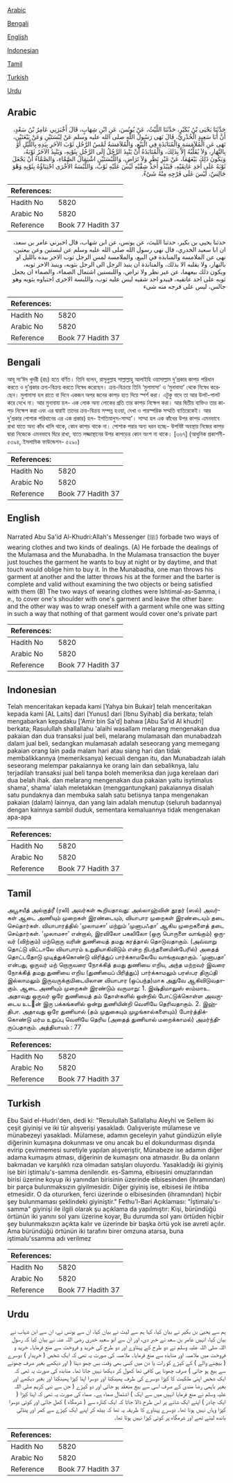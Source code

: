 [Arabic](#arabic)

[Bengali](#bengali)

[English](#english)

[Indonesian](#indonesian)

[Tamil](#tamil)

[Turkish](#turkish)

[Urdu](#urdu)

## Arabic


<div dir="rtl" lang="ar" style={{fontSize:'larger',backgroundColor:'#f8f9fa',padding:20}}>
حَدَّثَنَا يَحْيَى بْنُ بُكَيْرٍ، حَدَّثَنَا اللَّيْثُ، عَنْ يُونُسَ، عَنِ ابْنِ شِهَابٍ، قَالَ أَخْبَرَنِي عَامِرُ بْنُ سَعْدٍ، أَنَّ أَبَا سَعِيدٍ الْخُدْرِيَّ، قَالَ نَهَى رَسُولُ اللَّهِ صلى الله عليه وسلم عَنْ لِبْسَتَيْنِ وَعَنْ بَيْعَتَيْنِ، نَهَى عَنِ الْمُلاَمَسَةِ وَالْمُنَابَذَةِ فِي الْبَيْعِ، وَالْمُلاَمَسَةُ لَمْسُ الرَّجُلِ ثَوْبَ الآخَرِ بِيَدِهِ بِاللَّيْلِ أَوْ بِالنَّهَارِ، وَلاَ يُقَلِّبُهُ إِلاَّ بِذَلِكَ، وَالْمُنَابَذَةُ أَنْ يَنْبِذَ الرَّجُلُ إِلَى الرَّجُلِ بِثَوْبِهِ، وَيَنْبِذَ الآخَرُ ثَوْبَهُ، وَيَكُونَ ذَلِكَ بَيْعَهُمَا، عَنْ غَيْرِ نَظَرٍ وَلاَ تَرَاضٍ، وَاللِّبْسَتَيْنِ اشْتِمَالُ الصَّمَّاءِ، وَالصَّمَّاءُ أَنْ يَجْعَلَ ثَوْبَهُ عَلَى أَحَدِ عَاتِقَيْهِ، فَيَبْدُو أَحَدُ شِقَّيْهِ لَيْسَ عَلَيْهِ ثَوْبٌ، وَاللِّبْسَةُ الأُخْرَى احْتِبَاؤُهُ بِثَوْبِهِ وَهْوَ جَالِسٌ، لَيْسَ عَلَى فَرْجِهِ مِنْهُ شَىْءٌ‏.‏
</div>
<div style={{backgroundColor:'#f8f9fa',padding:20, marginBottom: 10}}><table> <thead> <tr> <th>References:</th> <th></th> </tr> </thead> <tbody><tr><td>Hadith No</td><td>5820</td></tr><tr><td>Arabic No</td><td>5820</td></tr><tr><td>Reference</td><td>Book 77 Hadith 37</td></tr></tbody></table></div>


<div dir="rtl" lang="ar" style={{fontSize:'larger',backgroundColor:'#f8f9fa',padding:20}}>
حدثنا يحيى بن بكير، حدثنا الليث، عن يونس، عن ابن شهاب، قال اخبرني عامر بن سعد، ان ابا سعيد الخدري، قال نهى رسول الله صلى الله عليه وسلم عن لبستين وعن بيعتين، نهى عن الملامسة والمنابذة في البيع، والملامسة لمس الرجل ثوب الاخر بيده بالليل او بالنهار، ولا يقلبه الا بذلك، والمنابذة ان ينبذ الرجل الى الرجل بثوبه، وينبذ الاخر ثوبه، ويكون ذلك بيعهما، عن غير نظر ولا تراض، واللبستين اشتمال الصماء، والصماء ان يجعل ثوبه على احد عاتقيه، فيبدو احد شقيه ليس عليه ثوب، واللبسة الاخرى احتباوه بثوبه وهو جالس، ليس على فرجه منه شىء
</div>
<div style={{backgroundColor:'#f8f9fa',padding:20, marginBottom: 10}}><table> <thead> <tr> <th>References:</th> <th></th> </tr> </thead> <tbody><tr><td>Hadith No</td><td>5820</td></tr><tr><td>Arabic No</td><td>5820</td></tr><tr><td>Reference</td><td>Book 77 Hadith 37</td></tr></tbody></table></div>

## Bengali


<div dir="ltr" lang="bn" style={{fontSize:'larger',backgroundColor:'#f8f9fa',padding:20}}>
আবূ সা‘ঈদ খুদরী (রাঃ) হতে বর্ণিত। তিনি বলেন, রাসূলুল্লাহ সাল্লাল্লাহু আলাইহি ওয়াসাল্লাম দু’প্রকার কাপড় পরিধান করতে ও দু’প্রকার ক্রয়-বিক্রয় করতে নিষেধ করেছেন। ক্রয়-বিক্রয়ে তিনি ‘মুলামাসা’ ও ‘মুনাবাযা’ থেকে নিষেধ করেছেন। মুলামাসা হল রাতে বা দিনে একজন অপর জনের কাপড় হাত দিয়ে স্পর্শ করা। এটুকু বাদে তা আর উলট-পালট করে দেখে না। আর মুনাবাযা হল- এক লোক অন্য লোকের প্রতি তার কাপড় নিক্ষেপ করা। আর দ্বিতীয় ব্যক্তিও তার কাপড় নিক্ষেপ করা এবং এর দ্বারাই তাদের ক্রয়-বিক্রয় সম্পন্ন হওয়া, দেখা ও পারস্পরিক সম্মতি ব্যতিরেকেই। আর দু’প্রকার পোশাক পরিধানের এর এক প্রকার) হল- ইশতিমালুস-সাম্মা’। সাম্মা হল এক কাঁধের উপর কাপড় এমনভাবে রাখা যাতে অন্য কাঁধ খালি থাকে, কোন কাপড় থাকে না। পোশাক পরার অন্য ধরন হচ্ছে- উপবিষ্ট অবস্থায় নিজের কাপড় দ্বারা নিজেকে এমনভাবে ঘিরে রাখা, যাতে লজ্জাস্থানের উপর কাপড়ের কোন অংশ না থাকে। [৩৬৭] (আধুনিক প্রকাশনী- ৫৩৯৪, ইসলামিক ফাউন্ডেশন- ৫২৯০)
</div>
<div style={{backgroundColor:'#f8f9fa',padding:20, marginBottom: 10}}><table> <thead> <tr> <th>References:</th> <th></th> </tr> </thead> <tbody><tr><td>Hadith No</td><td>5820</td></tr><tr><td>Arabic No</td><td>5820</td></tr><tr><td>Reference</td><td>Book 77 Hadith 37</td></tr></tbody></table></div>

## English


<div dir="ltr" lang="en" style={{fontSize:'larger',backgroundColor:'#f8f9fa',padding:20}}>
Narrated Abu Sa'id Al-Khudri:Allah's Messenger (ﷺ) forbade two ways of wearing clothes and two kinds of dealings. (A) He forbade the dealings of the Mulamasa and the Munabadha. In the Mulamasa transaction the buyer just touches the garment he wants to buy at night or by daytime, and that touch would oblige him to buy it. In the Munabadha, one man throws his garment at another and the latter throws his at the former and the barter is complete and valid without examining the two objects or being satisfied with them (B) The two ways of wearing clothes were Ishtimal-as-Samma, i e., to cover one's shoulder with one's garment and leave the other bare: and the other way was to wrap oneself with a garment while one was sitting in such a way that nothing of that garment would cover one's private part
</div>
<div style={{backgroundColor:'#f8f9fa',padding:20, marginBottom: 10}}><table> <thead> <tr> <th>References:</th> <th></th> </tr> </thead> <tbody><tr><td>Hadith No</td><td>5820</td></tr><tr><td>Arabic No</td><td>5820</td></tr><tr><td>Reference</td><td>Book 77 Hadith 37</td></tr></tbody></table></div>

## Indonesian


<div dir="ltr" lang="id" style={{fontSize:'larger',backgroundColor:'#f8f9fa',padding:20}}>
Telah menceritakan kepada kami [Yahya bin Bukair] telah menceritakan kepada kami [AL Laits] dari [Yunus] dari [Ibnu Syihab] dia berkata; telah mengabarkan kepadaku ['Amir bin Sa'd] bahwa [Abu Sa'id Al khudri] berkata; Rasulullah shallallahu 'alaihi wasallam melarang mengenakan dua pakaian dan dua transaksi jual beli, melarang mulamasah dan munabadzah dalam jual beli, sedangkan mulamasah adalah seseorang yang memegang pakaian orang lain pada malam hari atau siang hari dan tidak membalikkannya (memeriksanya) kecuali dengan itu, dan Munabadzah ialah seseorang melempar pakaiannya ke orang lain dan sebaliknya, lalu terjadilah transaksi jual beli tanpa boleh memeriksa dan juga kerelaan dari dua belah ihak. dan melarang mengenakan dua pakaian yaitu isytimalus shama', shama' ialah meletakkan (menggantungkan) pakaiannya disalah satu pundaknya dan membuka salah satu betisnya tanpa mengenakan pakaian (dalam) lainnya, dan yang lain adalah menutup (seluruh badannya) dengan kainnya sambil duduk, sementara kemaluannya tidak mengenakan apa-apa
</div>
<div style={{backgroundColor:'#f8f9fa',padding:20, marginBottom: 10}}><table> <thead> <tr> <th>References:</th> <th></th> </tr> </thead> <tbody><tr><td>Hadith No</td><td>5820</td></tr><tr><td>Arabic No</td><td>5820</td></tr><tr><td>Reference</td><td>Book 77 Hadith 37</td></tr></tbody></table></div>

## Tamil


<div dir="ltr" lang="ta" style={{fontSize:'larger',backgroundColor:'#f8f9fa',padding:20}}>
அபூசயீத் அல்குத்ரீ (ரலி) அவர்கள் கூறியதாவது: அல்லாஹ்வின் தூதர் (ஸல்) அவர்கள் ஆடை அணியும் முறைகள் இரண்டையும், வியாபார முறைகள் இரண்டையும் தடை செய்தார்கள். வியாபாரத்தில் ‘முலாமசா’ மற்றும் ‘முனாபஃதா’ ஆகிய முறைகளைத் தடை செய்தார்கள். ‘முலாமசா’ என்றால், இரவிலோ பகலிலோ (ஒரு பொருளை வாங்கும்) ஒருவர் (விற்கும்) மற்றொரு வரின் துணியைத் தமது கரத்தால் தொடுவதாகும். (அவ்வாறு தொட்டு விட்டாலே வியாபாரம் உறுதியாகிவிடும் என்ற நிபந்தனையின்பேரில்) அதைத் தொட்டதோடு முடித்துக்கொண்டு விரித்துப் பார்க்காமலேயே வாங்குவதாகும். ‘முனாபதா’ என்பது, ஒருவர் மற் றொருவரை நோக்கித் தமது துணியை எறிய, அந்த மற்றவர் இவரை நோக்கித் தமது துணியை எறிய (துணியைப் பிரித்துப்) பார்க்காமலும் பரஸ்பர திருப்தி இல்லாமலும் இருவருக்குமிடையிலான வியாபார (ஒப்பந்த)மாக அதுவே ஆகிவிடுவதாகும். ஆடை அணியும் முறைகள் இரண்டும் வருமாறு: 1. இஷ்திமாலுஸ் ஸம்மாஉ. அதாவது ஒருவர் ஒரே துணியைத் தம் தோள்களில் ஒன்றில் போட்டுக்கொள்ள அவருடைய உடன் இரு பக்கங்களில் ஒன்று துணியின்றி வெளியே தெரிவதாகும். 2. இஹ்திபா. அதாவது ஒரே துணியால் (தம் முதுகையும் முழங்கால்களையும்) போர்த்திக்கொண்டு மர்ம உறுப்பு வெளியே தெரிய (அதைத் துணியால் மறைக்காமல்) அமர்ந்திருப்பதாகும். அத்தியாயம் : 77
</div>
<div style={{backgroundColor:'#f8f9fa',padding:20, marginBottom: 10}}><table> <thead> <tr> <th>References:</th> <th></th> </tr> </thead> <tbody><tr><td>Hadith No</td><td>5820</td></tr><tr><td>Arabic No</td><td>5820</td></tr><tr><td>Reference</td><td>Book 77 Hadith 37</td></tr></tbody></table></div>

## Turkish


<div dir="ltr" lang="tr" style={{fontSize:'larger',backgroundColor:'#f8f9fa',padding:20}}>
Ebu Said el-Hudri'den, dedi ki: "Resulullah Sallallahu Aleyhi ve Sellem iki çeşit giyinişi ve iki tür alışverişi yasakladı. Oalışverişte mülamese ve münabezeyi yasakladı. Mülamese, adamın geceleyin yahut gündüzün eliyle diğerinin kumaşına dokunması ve onu ancak bu el dokundurması dışında evirip çevirmemesi suretiyle yapılan alışveriştir, Münabeze ise adamın diğer adama kumaşını atması, diğerinin de kumaşını ona atmasıdır. Bu da onların bakmadan ve karşılıklı rıza olmadan satışları oluyordu. Yasakladığı iki giyiniş ise biri iştimalu's-samma denilendir. es-Samma, elbisesini omuzlarından birisi üzerine koyup iki yanından birisinin üzerinde elbisesinden (ihramından) bir parça bulunmaksızın giyilmesidir. Diğer giyiniş ise, elbisesi ile ihtiba etmesidir. O da otururken, ferci üzerinde o elbisesinden (ihramından) hiçbir şey bulunmaması şeklindeki giyiniştir." Fethu'l-Bari Açıklaması: "İştimalu's-samma" giyinişi ile ilgili olarak şu açıklama da yapılmıştır: Kişi, büründüğü örtünün iki yanını sol yanı üzerine koyar, Bu durumda sol yanı örtüden hiçbir şey bulunmaksızın açıkta kalır ve üzerinde bir başka örtü yok ise avreti açılır. Ama büründüğü örtünün iki tarafını birer omzuna atarsa, buna iştimalu'ssamma adı verilmez
</div>
<div style={{backgroundColor:'#f8f9fa',padding:20, marginBottom: 10}}><table> <thead> <tr> <th>References:</th> <th></th> </tr> </thead> <tbody><tr><td>Hadith No</td><td>5820</td></tr><tr><td>Arabic No</td><td>5820</td></tr><tr><td>Reference</td><td>Book 77 Hadith 37</td></tr></tbody></table></div>

## Urdu


<div dir="rtl" lang="ur" style={{fontSize:'larger',backgroundColor:'#f8f9fa',padding:20}}>
ہم سے یحییٰ بن بکیر نے بیان کیا، کہا ہم سے لیث نے بیان کیا، ان سے یونس نے، ان سے ابن شہاب نے بیان کیا، انہیں عامر بن سعد نے خبر دی، اور ان سے ابو سعید خدری رضی اللہ عنہ نے بیان کیا کہ رسول اللہ صلی اللہ علیہ وسلم نے دو طرح کے پہناوے اور دو طرح کی خرید و فروخت سے منع فرمایا۔ خرید و فروخت میں ملامسہ اور منابذہ سے منع فرمایا۔ ملامسہ کی صورت یہ تھی کہ ایک شخص ( خریدار ) دوسرے ( بیچنے والے ) کے کپڑے کو رات یا دن میں کسی بھی وقت بس چھو دیتا ( اور دیکھے بغیر صرف چھونے سے بیع ہو جاتی ) صرف چھونا ہی کافی تھا کھول کر دیکھا نہیں جاتا تھا۔ منابذہ کی صورت یہ تھی کہ ایک شخص اپنی ملکیت کا کپڑا دوسرے کی طرف پھینکتا اور دوسرا اپنا کپڑا پھینکتا اور بغیر دیکھے اور بغیر باہمی رضا مندی کے صرف اسی سے بیع منعقد ہو جاتی اور دو کپڑے ( جن سے نبی کریم صلی اللہ علیہ وسلم نے منع فرمایا انہیں میں سے ایک ) اشتمال صماء ہے۔ صماء کی صورت یہ تھی کہ اپنا کپڑا ( ایک چادر ) اپنے ایک شانے پر اس طرح ڈالا جاتا کہ ایک کنارہ سے ( شرمگاہ ) کھل جاتی اور کوئی دوسرا کپڑا وہاں نہیں ہوتا تھا۔ دوسرے پہناوے کا طریقہ یہ تھا کہ بیٹھ کر اپنے ایک کپڑے سے کمر اور پنڈلی باندھ لیتے تھے اور شرمگاہ پر کوئی کپڑا نہیں ہوتا تھا۔
</div>
<div style={{backgroundColor:'#f8f9fa',padding:20, marginBottom: 10}}><table> <thead> <tr> <th>References:</th> <th></th> </tr> </thead> <tbody><tr><td>Hadith No</td><td>5820</td></tr><tr><td>Arabic No</td><td>5820</td></tr><tr><td>Reference</td><td>Book 77 Hadith 37</td></tr></tbody></table></div>